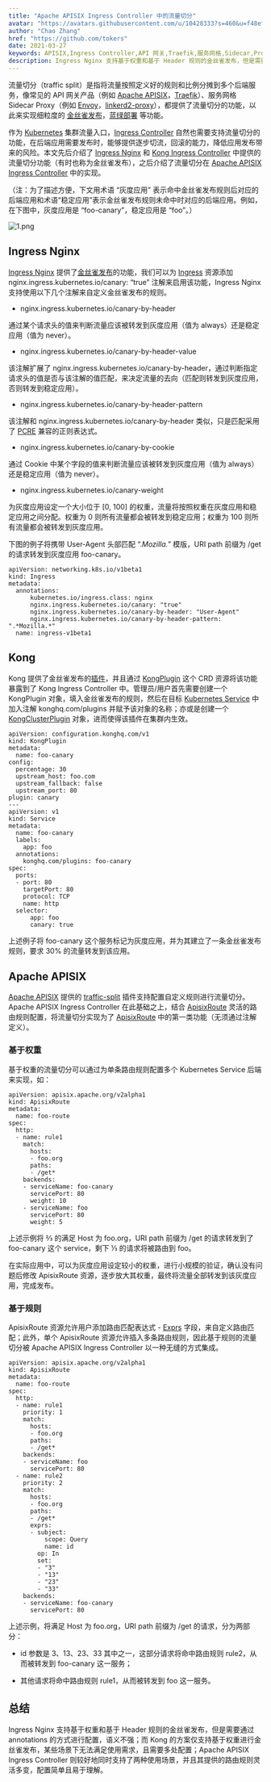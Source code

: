 ```yaml
---
title: "Apache APISIX Ingress Controller 中的流量切分"
avatar: "https://avatars.githubusercontent.com/u/10428333?s=460&u=f48ef50c5621a1616a3ede50221547e34270e061&v=4"
author: "Chao Zhang"
href: "https://github.com/tokers"
date: 2021-03-27
keywords: APISIX,Ingress Controller,API 网关,Traefik,服务网格,Sidecar,Proxy,流量切分,金丝雀发布,蓝绿部署,Kubernetes,Ingress Nginx,Kong
description: Ingress Nginx 支持基于权重和基于 Header 规则的金丝雀发布，但是需要通过 annotations 的方式进行配置，语义不强；而 Kong 的方案仅支持基于权重进行金丝雀发布，某些场景下无法满足使用需求，且需要多处配置；Apache APISIX Ingress Controller 则较好地同时支持了两种使用场景，并且其提供的路由规则灵活多变，配置简单且易于理解
---
```


流量切分（traffic split）是指将流量按照定义好的规则和比例分摊到多个后端服务，像常见的 API 网关产品（例如 [Apache APISIX](https://apisix.apache.org/)，[Traefik](https://traefik.io/)）、服务网格 Sidecar Proxy（例如 [Envoy](https://envoyproxy.io/)，[linkerd2-proxy](https://github.com/linkerd/linkerd2-proxy)），都提供了流量切分的功能，以此来实现细粒度的 [金丝雀发布](https://blog.getambassador.io/cloud-native-patterns-canary-release-1cb8f82d371a)，[蓝绿部署](https://martinfowler.com/bliki/BlueGreenDeployment.html) 等功能。

作为 [Kubernetes](https://kubernetes.io/) 集群流量入口，[Ingress Controller](https://kubernetes.io/docs/concepts/services-networking/ingress-controllers/) 自然也需要支持流量切分的功能，在后端应用需要发布时，能够提供逐步切流，回滚的能力，降低应用发布带来的风险。本文先后介绍了 [Ingress Nginx](https://kubernetes.github.io/ingress-nginx/) 和 [Kong Ingress Controller](https://github.com/Kong/kubernetes-ingress-controller) 中提供的流量切分功能（有时也称为金丝雀发布），之后介绍了流量切分在 [Apache APISIX Ingress Controller](https://github.com/apache/apisix-ingress-controller) 中的实现。

（注：为了描述方便，下文用术语 “灰度应用” 表示命中金丝雀发布规则后对应的后端应用和术语“稳定应用”表示金丝雀发布规则未命中时对应的后端应用。例如，在下图中，灰度应用是 “foo-canary”，稳定应用是 “foo”。）

![1.png](https://static.apiseven.com/202108/pasted%20image%202.png)

## Ingress Nginx

[Ingress Nginx](https://kubernetes.github.io/ingress-nginx/) 提供了[金丝雀发布](https://kubernetes.github.io/ingress-nginx/user-guide/nginx-configuration/annotations/#canary)的功能，我们可以为 [Ingress](https://kubernetes.io/docs/concepts/services-networking/ingress/) 资源添加 nginx.ingress.kubernetes.io/canary: “true” 注解来启用该功能，Ingress Nginx 支持使用以下几个注解来自定义金丝雀发布的规则。

+ nginx.ingress.kubernetes.io/canary-by-header

通过某个请求头的值来判断流量应该被转发到灰度应用（值为 always）还是稳定应用（值为 never）。

+ nginx.ingress.kubernetes.io/canary-by-header-value

该注解扩展了 nginx.ingress.kubernetes.io/canary-by-header，通过判断指定请求头的值是否与该注解的值匹配，来决定流量的去向（匹配则转发到灰度应用，否则转发到稳定应用）。

+ nginx.ingress.kubernetes.io/canary-by-header-pattern

该注解和 nginx.ingress.kubernetes.io/canary-by-header 类似，只是匹配采用了 [PCRE](https://www.pcre.org/) 兼容的正则表达式。

+ nginx.ingress.kubernetes.io/canary-by-cookie

通过 Cookie 中某个字段的值来判断流量应该被转发到灰度应用（值为 always）还是稳定应用（值为 never）。

+ nginx.ingress.kubernetes.io/canary-weight

为灰度应用设定一个大小位于 [0, 100] 的权重，流量将按照权重在灰度应用和稳定应用之间分配。权重为 0 则所有流量都会被转发到稳定应用；权重为 100 则所有流量都会被转发到灰度应用。

下图的例子将携带 User-Agent 头部匹配 “.*Mozilla.*” 模版，URI path 前缀为 /get 的请求转发到灰度应用 foo-canary。

```
apiVersion: networking.k8s.io/v1beta1
kind: Ingress
metadata:
  annotations:
      kubernetes.io/ingress.class: nginx
      nginx.ingress.kubernetes.io/canary: "true"
      nginx.ingress.kubernetes.io/canary-by-header: "User-Agent"
      nginx.ingress.kubernetes.io/canary-by-header-pattern: 
".*Mozilla.*"
  name: ingress-v1beta1
```

## Kong

Kong 提供了金丝雀发布的[插件](https://docs.konghq.com/hub/kong-inc/canary/0.32-x.html)，并且通过 [KongPlugin](https://docs.konghq.com/kubernetes-ingress-controller/1.1.x/references/custom-resources/) 这个 CRD 资源将该功能暴露到了 Kong Ingress Controller 中。管理员/用户首先需要创建一个 KongPlugin 对象，填入金丝雀发布的规则，然后在目标 [Kubernetes Service](https://kubernetes.io/docs/concepts/services-networking/service/) 中加入注解 konghq.com/plugins 并赋予该对象的名称；亦或是创建一个 [KongClusterPlugin](https://docs.konghq.com/kubernetes-ingress-controller/1.1.x/guides/using-kongclusterplugin-resource/) 对象，进而使得该插件在集群内生效。

```
apiVersion: configuration.konghq.com/v1
kind: KongPlugin
metadata:
  name: foo-canary
config: 
  percentage: 30
  upstream_host: foo.com
  upstream_fallback: false
  upstream_port: 80
plugin: canary
---
apiVersion: v1
kind: Service
metadata:
  name: foo-canary
  labels:
    app: foo
  annotations:
    konghq.com/plugins: foo-canary
spec:
  ports:
  - port: 80
    targetPort: 80
    protocol: TCP
    name: http
  selector:
      app: foo
      canary: true
```

上述例子将 foo-canary 这个服务标记为灰度应用，并为其建立了一条金丝雀发布规则，要求 30% 的流量转发到该应用。

## Apache APISIX

[Apache APISIX](https://apisix.apache.org) 提供的 [traffic-split](apisix.apache.org/docs/apisix/plugins/traffic-split) 插件支持配置自定义规则进行流量切分。Apache APISIX Ingress Controller 在此基础之上，结合 [ApisixRoute](apisix.apache.org/docs/ingress-controller/concepts/apisix_route) 灵活的路由规则配置，将流量切分实现为了 [ApisixRoute](apisix.apache.org/docs/ingress-controller/concepts/apisix_route) 中的第一类功能（无须通过注解定义）。

### 基于权重

基于权重的流量切分可以通过为单条路由规则配置多个 Kubernetes Service 后端来实现，如：

```
apiVersion: apisix.apache.org/v2alpha1
kind: ApisixRoute
metadata:
  name: foo-route
spec:
  http:
  - name: rule1
    match:
      hosts:
      - foo.org
      paths:
      - /get*
    backends:
    - serviceName: foo-canary
      servicePort: 80
      weight: 10
    - serviceName: foo
      servicePort: 80
      weight: 5
```

上述示例将 ⅔ 的满足 Host 为 foo.org，URI path 前缀为 /get 的请求转发到了 foo-canary 这个 service，剩下 ⅓ 的请求将被路由到 foo。

在实际应用中，可以为灰度应用设定较小的权重，进行小规模的验证，确认没有问题后修改 ApisixRoute 资源，逐步放大其权重，最终将流量全部转发到该灰度应用，完成发布。

### 基于规则

ApisixRoute 资源允许用户添加路由匹配表达式 - [Exprs](https://github.com/apache/apisix-ingress-controller/blob/master/docs/en/latest/concepts/apisix_route.md#advanced-route-features) 字段，来自定义路由匹配；此外，单个 ApisixRoute 资源允许插入多条路由规则，因此基于规则的流量切分被 Apache APISIX Ingress Controller 以一种无缝的方式集成。

```
apiVersion: apisix.apache.org/v2alpha1
kind: ApisixRoute
metadata:
  name: foo-route
spec:
  http:
  - name: rule1
    priority: 1
    match:
      hosts:
      - foo.org
      paths:
      - /get*
    backends:
    - serviceName: foo
      servicePort: 80
  - name: rule2
    priority: 2
    match:
      hosts:
      - foo.org
      paths:
      - /get*
      exprs:
      - subject:
          scope: Query
          name: id
        op: In
        set:
        - "3"
        - "13"
        - "23"
        - "33"
    backends:
    - serviceName: foo-canary
      servicePort: 80
```

上述示例，将满足 Host 为 foo.org，URI path 前缀为 /get 的请求，分为两部分：

+ id 参数是 3、13、23、33 其中之一，这部分请求将命中路由规则 rule2，从而被转发到 foo-canary 这一服务；

+ 其他请求将命中路由规则 rule1，从而被转发到 foo 这一服务。

## 总结

Ingress Nginx 支持基于权重和基于 Header 规则的金丝雀发布，但是需要通过 annotations 的方式进行配置，语义不强；而 Kong 的方案仅支持基于权重进行金丝雀发布，某些场景下无法满足使用需求，且需要多处配置；Apache APISIX Ingress Controller 则较好地同时支持了两种使用场景，并且其提供的路由规则灵活多变，配置简单且易于理解。
